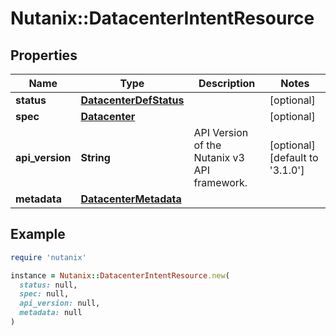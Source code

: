 # Nutanix::DatacenterIntentResource

## Properties

| Name | Type | Description | Notes |
| ---- | ---- | ----------- | ----- |
| **status** | [**DatacenterDefStatus**](DatacenterDefStatus.md) |  | [optional] |
| **spec** | [**Datacenter**](Datacenter.md) |  | [optional] |
| **api_version** | **String** | API Version of the Nutanix v3 API framework. | [optional][default to &#39;3.1.0&#39;] |
| **metadata** | [**DatacenterMetadata**](DatacenterMetadata.md) |  |  |

## Example

```ruby
require 'nutanix'

instance = Nutanix::DatacenterIntentResource.new(
  status: null,
  spec: null,
  api_version: null,
  metadata: null
)
```

